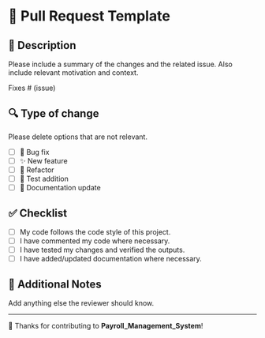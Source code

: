 # 🚀 Pull Request Template

## 📄 Description

Please include a summary of the changes and the related issue. Also include relevant motivation and context.

Fixes # (issue)

## 🔍 Type of change

Please delete options that are not relevant.

- [ ] 🐛 Bug fix
- [ ] ✨ New feature
- [ ] 🔁 Refactor
- [ ] 🧪 Test addition
- [ ] 📝 Documentation update

## ✅ Checklist

- [ ] My code follows the code style of this project.
- [ ] I have commented my code where necessary.
- [ ] I have tested my changes and verified the outputs.
- [ ] I have added/updated documentation where necessary.

## 📝 Additional Notes

Add anything else the reviewer should know.

---

🙏 Thanks for contributing to **Payroll_Management_System**!
